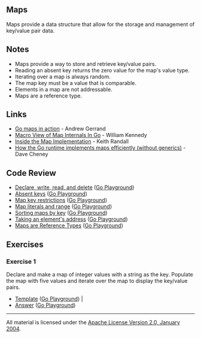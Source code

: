 ## Maps

Maps provide a data structure that allow for the storage and management of key/value pair data.

## Notes

* Maps provide a way to store and retrieve key/value pairs.
* Reading an absent key returns the zero value for the map's value type.
* Iterating over a map is always random.
* The map key must be a value that is comparable.
* Elements in a map are not addressable.
* Maps are a reference type.

## Links

* [Go maps in action](https://blog.golang.org/go-maps-in-action) - Andrew Gerrand
* [Macro View of Map Internals In Go](https://www.ardanlabs.com/blog/2013/12/macro-view-of-map-internals-in-go.html) - William Kennedy
* [Inside the Map Implementation](https://www.youtube.com/watch?v=Tl7mi9QmLns) - Keith Randall
* [How the Go runtime implements maps efficiently (without generics)](https://dave.cheney.net/2018/05/29/how-the-go-runtime-implements-maps-efficiently-without-generics) - Dave Cheney

## Code Review

* [Declare, write, read, and delete](example1/example1.go) ([Go Playground](https://play.golang.org/p/3w6zgywPD3w))
* [Absent keys](example2/example2.go) ([Go Playground](https://play.golang.org/p/5KHMfmL2SyA))
* [Map key restrictions](example3/example3.go) ([Go Playground](https://play.golang.org/p/lfl967ocaKv))
* [Map literals and range](example4/example4.go) ([Go Playground](https://play.golang.org/p/0KFlxby2a0z))
* [Sorting maps by key](example5/example5.go) ([Go Playground](https://play.golang.org/p/XADXCQqn2pJ))
* [Taking an element's address](example6/example6.go) ([Go Playground](https://play.golang.org/p/4phv1S1wZWh))
* [Maps are Reference Types](example7/example7.go) ([Go Playground](https://play.golang.org/p/7jEDn1yhg5v))

## Exercises

### Exercise 1

Declare and make a map of integer values with a string as the key. Populate the
map with five values and iterate over the map to display the key/value pairs.

* [Template](exercises/template1/template1.go) ([Go Playground](https://play.golang.org/p/FjQuvFWPz6m)) |
* [Answer](exercises/exercise1/exercise1.go) ([Go Playground](https://play.golang.org/p/KErzw53nM8A))
___
All material is licensed under the [Apache License Version 2.0, January 2004](http://www.apache.org/licenses/LICENSE-2.0).
